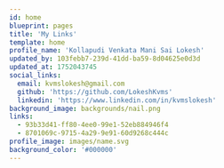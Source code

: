 ```yaml
---
id: home
blueprint: pages
title: 'My Links'
template: home
profile_name: 'Kollapudi Venkata Mani Sai Lokesh'
updated_by: 103febb7-239d-41dd-ba59-8d04625e0d3d
updated_at: 1752043745
social_links:
  email: kvmslokesh@gmail.com
  github: 'https://github.com/LokeshKvms'
  linkedin: 'https://www.linkedin.com/in/kvmslokesh'
background_image: backgrounds/nail.png
links:
  - 93b33d41-ff80-4ee0-99e1-52eb884946f4
  - 8701069c-9715-4a29-9e91-60d9268c444c
profile_image: images/name.svg
background_color: '#000000'
---
```

